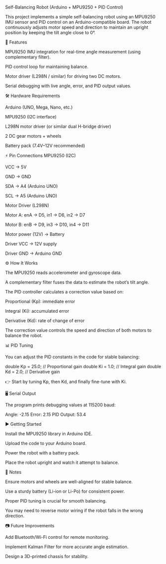 Self-Balancing Robot (Arduino + MPU9250 + PID Control)

This project implements a simple self-balancing robot using an MPU9250 IMU sensor and PID control on an Arduino-compatible board. The robot continuously adjusts motor speed and direction to maintain an upright position by keeping the tilt angle close to 0°.

🚀 Features

MPU9250 IMU integration for real-time angle measurement (using complementary filter).

PID control loop for maintaining balance.

Motor driver (L298N / similar) for driving two DC motors.

Serial debugging with live angle, error, and PID output values.

🛠️ Hardware Requirements

Arduino (UNO, Mega, Nano, etc.)

MPU9250 (I2C interface)

L298N motor driver (or similar dual H-bridge driver)

2 DC gear motors + wheels

Battery pack (7.4V–12V recommended)

⚡ Pin Connections
MPU9250 (I2C)

VCC → 5V

GND → GND

SDA → A4 (Arduino UNO)

SCL → A5 (Arduino UNO)

Motor Driver (L298N)

Motor A: enA → D5, in1 → D6, in2 → D7

Motor B: enB → D9, in3 → D10, in4 → D11

Motor power (12V) → Battery

Driver VCC → 12V supply

Driver GND → Arduino GND

⚙️ How It Works

The MPU9250 reads accelerometer and gyroscope data.

A complementary filter fuses the data to estimate the robot’s tilt angle.

The PID controller calculates a correction value based on:

Proportional (Kp): immediate error

Integral (Ki): accumulated error

Derivative (Kd): rate of change of error

The correction value controls the speed and direction of both motors to balance the robot.

📊 PID Tuning

You can adjust the PID constants in the code for stable balancing:

double Kp = 25.0;   // Proportional gain
double Ki = 1.0;    // Integral gain
double Kd = 2.0;    // Derivative gain


👉 Start by tuning Kp, then Kd, and finally fine-tune with Ki.

🖥️ Serial Output

The program prints debugging values at 115200 baud:

Angle: -2.15    Error: 2.15    PID Output: 53.4

▶️ Getting Started

Install the MPU9250 library in Arduino IDE.

Upload the code to your Arduino board.

Power the robot with a battery pack.

Place the robot upright and watch it attempt to balance.

📌 Notes

Ensure motors and wheels are well-aligned for stable balance.

Use a sturdy battery (Li-ion or Li-Po) for consistent power.

Proper PID tuning is crucial for smooth balancing.

You may need to reverse motor wiring if the robot falls in the wrong direction.

📷 Future Improvements

Add Bluetooth/Wi-Fi control for remote monitoring.

Implement Kalman Filter for more accurate angle estimation.

Design a 3D-printed chassis for stability.